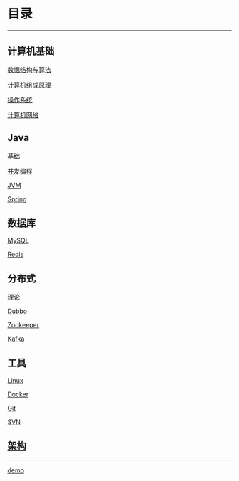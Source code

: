 # 目录





---

## 计算机基础

[数据结构与算法]()

[计算机组成原理]()

[操作系统]()

[计算机网络]()

## Java

[基础]()

[并发编程]()

[JVM]()

[Spring](docs/Spring.md)

## 数据库

[MySQL](docs/MySQL.md)

[Redis](docs/Redis.md)

## 分布式

[理论]()

[Dubbo]()

[Zookeeper]()

[Kafka]()


## 工具

[Linux]()

[Docker]()

[Git]()

[SVN]()

## [架构](docs/structure.md)



---

[demo](https://blog.csdn.net/Hazer_/article/details/120462563)
